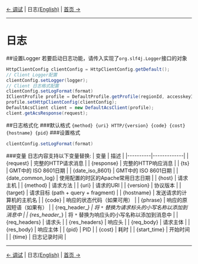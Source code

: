 [← 调试](7-Debug-CN.md) | 日志[(English)](8-Log-EN.md) | [首页 →](../README-CN.md)

***

# 日志
##设置Logger
若要启动日志功能，请传入实现了`org.slf4j.Logger`接口的对象

```java
HttpClientConfig clientConfig = HttpClientConfig.getDefault();
// Client Logger配置
clientConfig.setLogger(logger);
// Client 日志格式配置
clientConfig.setLogFormat(format)
IClientProfile profile = DefaultProfile.getProfile(regionId, accesskeyId, accesskeySecret);
profile.setHttpClientConfig(clientConfig);
DefaultAcsClient client = new DefaultAcsClient(profile);
client.getAcsResponse(request);
```
##日志格式化
###默认格式
`{method} {uri} HTTP/{version} {code} {cost} {hostname} {pid}`
###设置格式
```java
clientConfig.setLogFormat(format)
```
###变量
日志内容支持以下变量替换:
| 变量      |   描述       |
|----------|-------------|
| {request}     | 完整的HTTP请求消息 |
| {response}     | 完整的HTTP响应消息 |
| {ts}     | GMT中的 ISO 8601日期 |
| {date_iso_8601}     | GMT中的 ISO 8601日期 |
| {date_common_log}     | 使用配置的时区的Apache常用日志日期 |
| {host}     | 请求主机 |
| {method}     | 请求方法 |
| {uri}     | 请求的URI |
| {version}     | 协议版本 |
| {target}     | 请求目标 (path + query + fragment) |
| {hostname}     | 发送请求的计算机的主机名 |
| {code}     | 响应的状态代码（如果可用） |
| {phrase}     | 响应的原因短语（如果有） |
| {req_header_*}     | 将 `*` 替换为请求标头的小写名称以添加到消息中 |
| {res_header_*}     | 将 `*` 替换为响应头的小写名称以添加到消息中 |
| {req_headers}     | 请求头 |
| {res_headers}     | 响应头 |
| {req_body}     | 请求主体 |
| {res_body}     | 响应主体 |
| {pid}     | PID |
| {cost}     | 耗时 |
| {start_time}     | 开始时间 |
| {time}     | 日志记录时间 |

***
[← 调试](7-Debug-CN.md) | 日志[(English)](8-Logger-EN.md) | [首页 →](../README-CN.md)